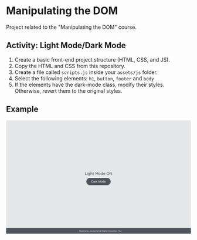 # Manipulating the DOM

Project related to the "Manipulating the DOM" course.

## Activity: Light Mode/Dark Mode

1. Create a basic front-end project structure (HTML, CSS, and JS).
2. Copy the HTML and CSS from this repository.
3. Create a file called `scripts.js` inside your `assets/js` folder.
4. Select the following elements:  `h1`, `button`, `footer` and `body`
5. If the elements have the dark-mode class, modify their styles. Otherwise, revert them to the original styles.

## Example

![Exercício Dark Mode e Light Mode](./dark-mode-exercicio.gif)
